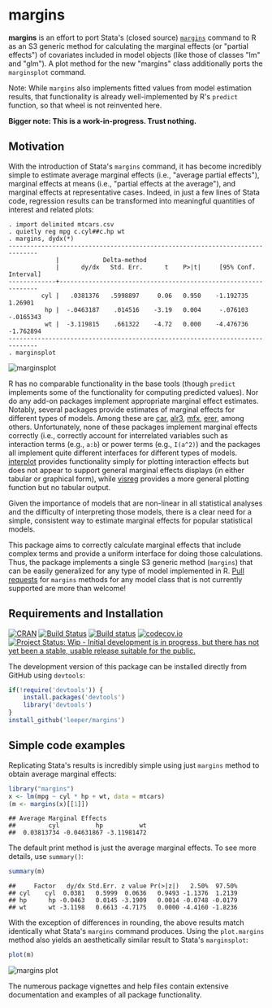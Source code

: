# margins #

**margins** is an effort to port Stata's (closed source) [`margins`](http://www.stata.com/help.cgi?margins) command to R as an S3 generic method for calculating the marginal effects (or "partial effects") of covariates included in model objects (like those of classes "lm" and "glm"). A plot method for the new "margins" class additionally ports the `marginsplot` command.

Note: While `margins` also implements fitted values from model estimation results, that functionality is already well-implemented by R's `predict` function, so that wheel is not reinvented here.

**Bigger note: This is a work-in-progress. Trust nothing.**

## Motivation ##

With the introduction of Stata's `margins` command, it has become incredibly simple to estimate average marginal effects (i.e., "average partial effects"), marginal effects at means (i.e., "partial effects at the average"), and marginal effects at representative cases. Indeed, in just a few lines of Stata code, regression results can be transformed into meaningful quantities of interest and related plots:

```
. import delimited mtcars.csv
. quietly reg mpg c.cyl##c.hp wt
. margins, dydx(*)
------------------------------------------------------------------------------
             |            Delta-method
             |      dy/dx   Std. Err.      t    P>|t|     [95% Conf. Interval]
-------------+----------------------------------------------------------------
         cyl |   .0381376   .5998897     0.06   0.950    -1.192735     1.26901
          hp |  -.0463187    .014516    -3.19   0.004     -.076103   -.0165343
          wt |  -3.119815    .661322    -4.72   0.000    -4.476736   -1.762894
------------------------------------------------------------------------------
. marginsplot
```

![marginsplot](http://i.imgur.com/VhoaFGp.png)

R has no comparable functionality in the base tools (though `predict` implements some of the functionality for computing predicted values). Nor do any add-on packages implement appropriate marginal effect estimates. Notably, several packages provide estimates of marginal effects for different types of models. Among these are [car](http://cran.r-project.org/web/packages/car/index.html), [alr3](http://cran.r-project.org/web/packages/alr3/index.html), [mfx](http://cran.r-project.org/web/packages/mfx/index.html), [erer](http://cran.r-project.org/web/packages/erer/index.html), among others. Unfortunately, none of these packages implement marginal effects correctly (i.e., correctly account for interrelated variables such as interaction terms (e.g., `a:b`) or power terms (e.g., `I(a^2)`) and the packages all implement quite different interfaces for different types of models. [interplot](https://cran.r-project.org/web/packages/interplot/) provides functionality simply for plotting interaction effects but does not appear to support general marginal effects displays (in either tabular or graphical form), while [visreg](https://cran.r-project.org/web/packages/visreg/index.html) provides a more general plotting function but no tabular output.

Given the importance of models that are non-linear in all statistical analyses and the difficulty of interpreting those models, there is a clear need for a simple, consistent way to estimate marginal effects for popular statistical models.

This package aims to correctly calculate marginal effects that include complex terms and provide a uniform interface for doing those calculations. Thus, the package implements a single S3 generic method (`margins`) that can be easily generalized for any type of model implemented in R. [Pull requests](https://github.com/leeper/margins/pulls) for `margins` methods for any model class that is not currently supported are more than welcome!

## Requirements and Installation ##

[![CRAN](http://www.r-pkg.org/badges/version/slopegraph)](http://cran.r-project.org/web/packages/margins/index.html)
[![Build Status](https://travis-ci.org/leeper/margins.svg?branch=master)](https://travis-ci.org/leeper/margins)
[![Build status](https://ci.appveyor.com/api/projects/status/t6nxndmvvcw3gw7f/branch/master?svg=true)](https://ci.appveyor.com/project/leeper/margins/branch/master)
[![codecov.io](http://codecov.io/github/leeper/margins/coverage.svg?branch=master)](http://codecov.io/github/leeper/margins?branch=master)
[![Project Status: Wip - Initial development is in progress, but there has not yet been a stable, usable release suitable for the public.](http://www.repostatus.org/badges/0.1.0/wip.svg)](http://www.repostatus.org/#wip)

The development version of this package can be installed directly from GitHub using `devtools`:

```R
if(!require('devtools')) {
    install.packages('devtools')
    library('devtools')
}
install_github('leeper/margins')
```

## Simple code examples ##



Replicating Stata's results is incredibly simple using just `margins` method to obtain average marginal effects:


```r
library("margins")
x <- lm(mpg ~ cyl * hp + wt, data = mtcars)
(m <- margins(x)[[1]])
```

```
## Average Marginal Effects
##         cyl          hp          wt 
##  0.03813734 -0.04631867 -3.11981472
```

The default print method is just the average marginal effects. To see more details, use `summary()`:


```r
summary(m)
```

```
##     Factor   dy/dx Std.Err. z value Pr(>|z|)   2.50%  97.50%
## cyl    cyl  0.0381   0.5999  0.0636   0.9493 -1.1376  1.2139
## hp      hp -0.0463   0.0145 -3.1909   0.0014 -0.0748 -0.0179
## wt      wt -3.1198   0.6613 -4.7175   0.0000 -4.4160 -1.8236
```

With the exception of differences in rounding, the above results match identically what Stata's `margins` command produces. Using the `plot.margins` method also yields an aesthetically similar result to Stata's `marginsplot`:

```R
plot(m)
```

![margins plot](http://i.imgur.com/2oC5UGO.png)

The numerous package vignettes and help files contain extensive documentation and examples of all package functionality.

